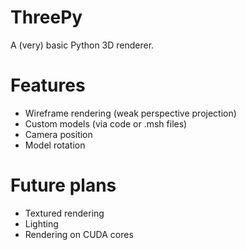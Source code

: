# ThreePy
A (very) basic Python 3D renderer.

# Features
- Wireframe rendering (weak perspective projection)
- Custom models (via code or .msh files)
- Camera position
- Model rotation

# Future plans
- Textured rendering
- Lighting
- Rendering on CUDA cores
